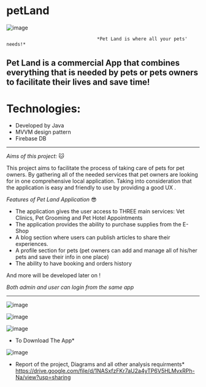 # petLand
 ![image](https://user-images.githubusercontent.com/107756849/178603069-6f855809-ddc5-43cd-b55a-4022e8b9b20f.png)
                                     
                                     *Pet Land is where all your pets' needs!*

Pet Land is a commercial App that combines everything that is needed by pets or pets owners to facilitate their lives and save time!
-----------------------------
# Technologies:
- Developed by Java
- MVVM design pattern 
- Firebase DB
-----------------------------
*Aims of this project:* 🐱

This project aims to facilitate the process of taking care of pets for pet owners. By 
gathering all of the needed services that pet owners are looking for in one 
comprehensive local application. Taking into consideration that the application 
is easy and friendly to use by providing a good UX .

*Features of Pet Land Application* 😎
- The application gives the user access to THREE main services: Vet Clinics, Pet Grooming and Pet Hotel Appointments
- The application provides the ability to purchase supplies from the E-Shop
- A blog section where users can publish articles to share their experiences.
- A profile section for pets (pet owners can add and manage all of his/her pets and save their info in one place)
- The ability to have booking and orders history

And more will be developed later on !

*Both admin and user can login from the same app*

------------------------
![image](https://user-images.githubusercontent.com/107756849/178602699-74d3a13c-769c-42a6-b432-ff3cd46f1f0f.png)


![image](https://user-images.githubusercontent.com/107756849/178602754-0c13fb0d-e998-4473-82a0-e79dfcf81257.png)

![image](https://user-images.githubusercontent.com/107756849/178602878-c05f7f93-722e-4fe6-b23d-ed0e4fb44b06.png)


* To Download The App*


![image](https://user-images.githubusercontent.com/107756849/178609392-14f753da-03b3-4f02-adba-7d5520a29d10.png)


* Report of the project, Diagrams and all other analysis requirments*
https://drive.google.com/file/d/1NASxfzFKr7aU2a4yTP6V5HLMvxRPh-Na/view?usp=sharing


